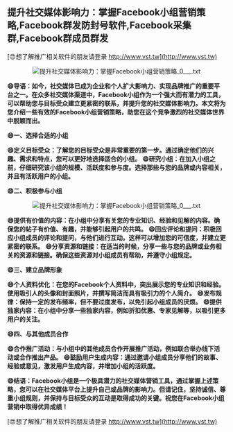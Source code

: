 ## **提升社交媒体影响力：掌握Facebook小组营销策略,Facebook群发防封号软件,Facebook采集群,Facebook群成员群发**

[😍想了解推广相关软件的朋友请登录 http://www.vst.tw](http://www.vst.tw)

 <center><img src="https://vst.tw/MP4/tuiguang/png/6.png" alt="提升社交媒体影响力：掌握Facebook小组营销策略_0___.txt"></center>

**😄导语：如今，社交媒体已成为企业和个人扩大影响力、实现品牌推广的重要平台之一。在众多社交媒体渠道中，Facebook小组作为一个强大而有潜力的工具，可以帮助您与目标受众建立更紧密的联系，并提升您的社交媒体影响力。本文将为您介绍一些有效的Facebook小组营销策略，助您在这个竞争激烈的社交媒体世界中脱颖而出。**

**😄一、选择合适的小组**

**😄定义目标受众：了解您的目标受众是非常重要的第一步。通过确定他们的兴趣、需求和特点，您可以更好地选择适合的小组。**
**😄研究小组：在加入小组之前，仔细研究该小组的规模、活跃度和参与度。选择那些与您的品牌或内容相关，并且有活跃用户的小组。**

**😄二、积极参与小组**

 <center><img src="https://vst.tw/MP4/tuiguang/png/8.png" alt="提升社交媒体影响力：掌握Facebook小组营销策略_0___.txt"></center>

**😄提供有价值的内容：在小组中分享有关您的专业知识、经验和见解的内容。确保您的帖子有价值、有趣，并能够引起用户的共鸣。**
**😄回应评论和提问：积极回应小组成员的评论和提问，与他们进行互动。这样可以增加您的可信度，并建立更紧密的联系。**
**😄分享资源和链接：在适当的时候，分享一些与您的品牌或业务相关的资源和链接。确保这些资源对小组成员有帮助，并遵守小组规定。**

**😄三、建立品牌形象**

**😄个人资料优化：在您的Facebook个人资料中，突出展示您的专业知识和经验。使用吸引人的头像和封面照片，并撰写简洁而具有吸引力的个人简介。**
**😄发布规律：保持一定的发布频率，但不要过度发布，以免引起小组成员的厌烦。**
**😄提供独家内容：在小组中分享一些独家内容，例如折扣优惠、专家见解等，以吸引更多用户的关注。**

**😄四、与其他成员合作**

**😄合作推广活动：与小组中的其他成员合作开展推广活动，例如联合举办线下活动或合作推出产品。**
**😄鼓励用户生成内容：通过邀请小组成员分享他们的故事、经验或意见，激发用户生成内容，并增加小组的活跃度。**

**😄结语：Facebook小组是一个极具潜力的社交媒体营销工具，通过掌握上述策略，您可以在社交媒体平台上提升自己或品牌的影响力。但请记住，坚持诚信、尊重小组规则，并保持与目标受众的互动是取得成功的关键。祝您在Facebook小组营销中取得优异成绩！**

[😍想了解推广相关软件的朋友请登录 http://www.vst.tw](http://www.vst.tw)



